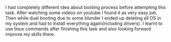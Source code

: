I had completely different idea about booting process before attempting this task. After watching some videos on youtube I found it as very easy job. Then while dual booting due to some blunder I ended up deleting all OS in my system and had to install everything again(including drivers). I learnt to use linux commands after finishing this task and also looking forward improve my skills there.  